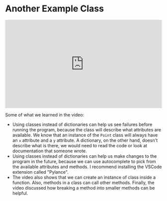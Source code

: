# Another Example Class

<div style="position: relative; padding-bottom: 56.25%; height: 0;"><iframe src="https://www.youtube.com/embed/kPkqyoTSdks?rel=0" title="" frameborder="0" allow="accelerometer; autoplay; clipboard-write; encrypted-media; gyroscope; picture-in-picture" allowfullscreen style="position: absolute; top: 0; left: 0; width: 100%; height: 100%;"></iframe></div>

Some of what we learned in the video:

* Using classes instead of dictionaries can help us see failures before running the program, because the class will describe what attributes are available. We know that an instance of the `Point` class will always have an `x` attribute and a `y` attribute. A dictionary, on the other hand, doesn't describe what is there, we would need to read the code or look at documentation that someone wrote.
* Using classes instead of dictionaries can help us make changes to the program in the future, because we can use autocomplete to pick from the available attributes and methods.  I recommend installing the VSCode extension called "Pylance".
* The video also shows that we can create an instance of class inside a function. Also, methods in a class can call other methods. Finally, the video discussed how breaking a method into smaller methods can be helpful.

